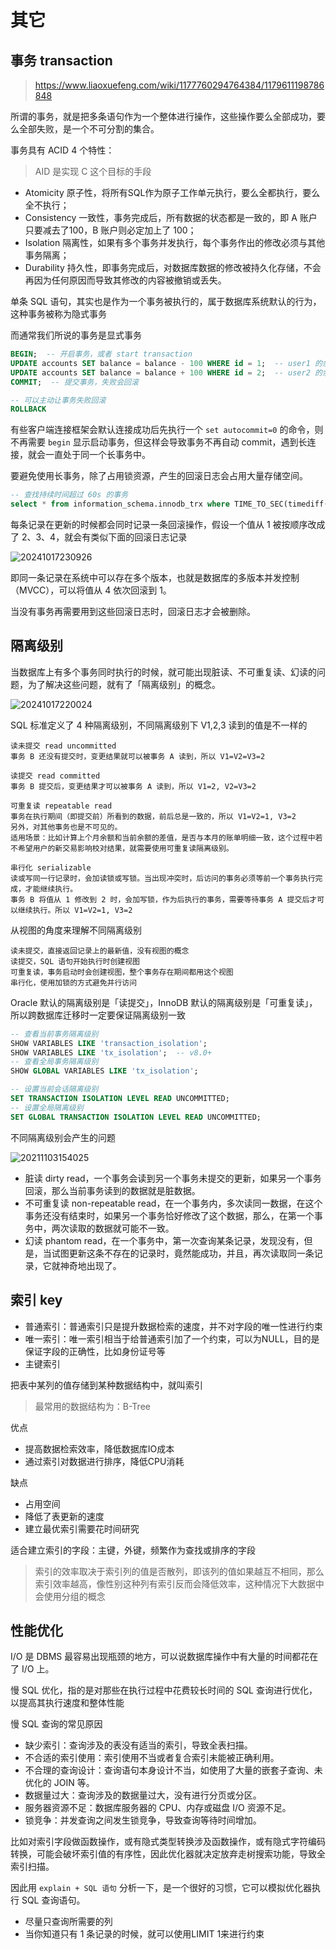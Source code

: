 # 其它

## 事务 transaction

> <https://www.liaoxuefeng.com/wiki/1177760294764384/1179611198786848>

所谓的事务，就是把多条语句作为一个整体进行操作，这些操作要么全部成功，要么全部失败，是一个不可分割的集合。

事务具有 ACID 4 个特性：

> AID 是实现 C 这个目标的手段

- Atomicity 原子性，将所有SQL作为原子工作单元执行，要么全都执行，要么全不执行；
- Consistency 一致性，事务完成后，所有数据的状态都是一致的，即 A 账户只要减去了100，B 账户则必定加上了 100；
- Isolation 隔离性，如果有多个事务并发执行，每个事务作出的修改必须与其他事务隔离；
- Durability 持久性，即事务完成后，对数据库数据的修改被持久化存储，不会再因为任何原因而导致其修改的内容被撤销或丢失。

单条 SQL 语句，其实也是作为一个事务被执行的，属于数据库系统默认的行为，这种事务被称为隐式事务

而通常我们所说的事务是显式事务

```sql
BEGIN;  -- 开启事务，或者 start transaction
UPDATE accounts SET balance = balance - 100 WHERE id = 1;  -- user1 的余额 -100
UPDATE accounts SET balance = balance + 100 WHERE id = 2;  -- user2 的余额 +100
COMMIT;  -- 提交事务，失败会回滚

-- 可以主动让事务失败回滚
ROLLBACK
```

有些客户端连接框架会默认连接成功后先执行一个 `set autocommit=0` 的命令，则不再需要 `begin` 显示启动事务，但这样会导致事务不再自动 commit，遇到长连接，就会一直处于同一个长事务中。

要避免使用长事务，除了占用锁资源，产生的回滚日志会占用大量存储空间。

```sql
-- 查找持续时间超过 60s 的事务
select * from information_schema.innodb_trx where TIME_TO_SEC(timediff(now(),trx_started))>60
```

每条记录在更新的时候都会同时记录一条回滚操作，假设一个值从 1 被按顺序改成了 2、3、4，就会有类似下面的回滚日志记录

![20241017230926](https://image.zuoright.com/20241017230926.png)

即同一条记录在系统中可以存在多个版本，也就是数据库的多版本并发控制（MVCC），可以将值从 4 依次回滚到 1。

当没有事务再需要用到这些回滚日志时，回滚日志才会被删除。

## 隔离级别

当数据库上有多个事务同时执行的时候，就可能出现脏读、不可重复读、幻读的问题，为了解决这些问题，就有了「隔离级别」的概念。

![20241017220024](https://image.zuoright.com/20241017220024.png)

SQL 标准定义了 4 种隔离级别，不同隔离级别下 V1,2,3 读到的值是不一样的

```text
读未提交 read uncommitted
事务 B 还没有提交时，变更结果就可以被事务 A 读到，所以 V1=V2=V3=2

读提交 read committed
事务 B 提交后，变更结果才可以被事务 A 读到，所以 V1=2, V2=V3=2

可重复读 repeatable read
事务在执行期间（即提交前）所看到的数据，前后总是一致的，所以 V1=V2=1, V3=2
另外，对其他事务也是不可见的。
适用场景：比如计算上个月余额和当前余额的差值，是否与本月的账单明细一致，这个过程中若不希望用户的新交易影响校对结果，就需要使用可重复读隔离级别。

串行化 serializable
读或写同一行记录时，会加读锁或写锁。当出现冲突时，后访问的事务必须等前一个事务执行完成，才能继续执行。
事务 B 将值从 1 修改到 2 时，会加写锁，作为后执行的事务，需要等待事务 A 提交后才可以继续执行。所以 V1=V2=1, V3=2
```

从视图的角度来理解不同隔离级别

```text
读未提交，直接返回记录上的最新值，没有视图的概念
读提交，SQL 语句开始执行时创建视图
可重复读，事务启动时会创建视图，整个事务存在期间都用这个视图
串行化，使用加锁的方式避免并行访问
```

Oracle 默认的隔离级别是「读提交」，InnoDB 默认的隔离级别是「可重复读」，所以跨数据库迁移时一定要保证隔离级别一致

```sql
-- 查看当前事务隔离级别
SHOW VARIABLES LIKE 'transaction_isolation';
SHOW VARIABLES LIKE 'tx_isolation';  -- v8.0+
-- 查看全局事务隔离级别
SHOW GLOBAL VARIABLES LIKE 'tx_isolation';

-- 设置当前会话隔离级别
SET TRANSACTION ISOLATION LEVEL READ UNCOMMITTED;
-- 设置全局隔离级别
SET GLOBAL TRANSACTION ISOLATION LEVEL READ UNCOMMITTED;
```

不同隔离级别会产生的问题

![20211103154025](http://image.zuoright.com/20211103154025.png)

- 脏读 dirty read，一个事务会读到另一个事务未提交的更新，如果另一个事务回滚，那么当前事务读到的数据就是脏数据。
- 不可重复读 non-repeatable read，在一个事务内，多次读同一数据，在这个事务还没有结束时，如果另一个事务恰好修改了这个数据，那么，在第一个事务中，两次读取的数据就可能不一致。
- 幻读 phantom read，在一个事务中，第一次查询某条记录，发现没有，但是，当试图更新这条不存在的记录时，竟然能成功，并且，再次读取同一条记录，它就神奇地出现了。

## 索引 key

- 普通索引：普通索引只是提升数据检索的速度，并不对字段的唯一性进行约束
- 唯一索引：唯一索引相当于给普通索引加了一个约束，可以为NULL，目的是保证字段的正确性，比如身份证号等
- 主键索引

把表中某列的值存储到某种数据结构中，就叫索引

> 最常用的数据结构为：B-Tree

优点

- 提高数据检索效率，降低数据库IO成本
- 通过索引对数据进行排序，降低CPU消耗

缺点

- 占用空间
- 降低了表更新的速度
- 建立最优索引需要花时间研究

适合建立索引的字段：主键，外键，频繁作为查找或排序的字段

> 索引的效率取决于索引列的值是否散列，即该列的值如果越互不相同，那么索引效率越高，像性别这种列有索引反而会降低效率，这种情况下大数据中会使用分组的概念

## 性能优化

I/O 是 DBMS 最容易出现瓶颈的地方，可以说数据库操作中有大量的时间都花在了 I/O 上。

慢 SQL 优化，指的是对那些在执行过程中花费较长时间的 SQL 查询进行优化，以提高其执行速度和整体性能

慢 SQL 查询的常见原因

- 缺少索引：查询涉及的表没有适当的索引，导致全表扫描。
- 不合适的索引使用：索引使用不当或者复合索引未能被正确利用。
- 不合理的查询设计：查询语句本身设计不当，如使用了大量的嵌套子查询、未优化的 JOIN 等。
- 数据量过大：查询涉及的数据量过大，没有进行分页或分区。
- 服务器资源不足：数据库服务器的 CPU、内存或磁盘 I/O 资源不足。
- 锁竞争：并发查询之间发生锁竞争，导致查询等待时间增加。

比如对索引字段做函数操作，或有隐式类型转换涉及函数操作，或有隐式字符编码转换，可能会破坏索引值的有序性，因此优化器就决定放弃走树搜索功能，导致全索引扫描。

因此用 `explain + SQL 语句` 分析一下，是一个很好的习惯，它可以模拟优化器执行 SQL 查询语句。

- 尽量只查询所需要的列
- 当你知道只有 1 条记录的时候，就可以使用LIMIT 1来进行约束
